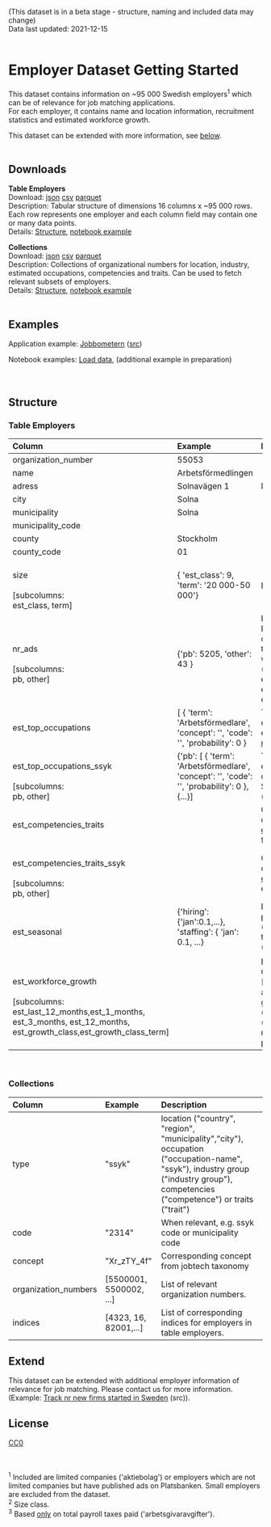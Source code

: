 (This dataset is in a beta stage - structure, naming and included data may change)  
Data last updated: 2021-12-15
<br><br>

# Employer Dataset Getting Started

This dataset contains information on ~95 000 Swedish employers<sup>1</sup> which can be of relevance for job matching applications.  
For each employer, it contains name and location information, recruitment statistics and estimated workforce growth.  

This dataset can be extended with more information, see [below](#extend).
<br><br>

## Downloads
**Table Employers**  
Download: [json](https://employer.blob.core.windows.net/data/table_employers.json.zip)  [csv](https://employer.blob.core.windows.net/data/table_employers.csv.zip)  [parquet](https://employer.blob.core.windows.net/data/table_employers.parquet)  
Description: Tabular structure of dimensions 16 columns x ~95 000 rows. Each row represents one employer and each column field may contain one or many data points.  
Details: [Structure](#structure), [notebook example](https://colab.research.google.com/drive/1x_Wxtn3V8ow3axOb6N9dZidV9bPbStF4?usp=sharing)

**Collections**  
Download: [json](https://employer.blob.core.windows.net/data/collections.json.zip) [csv](https://employer.blob.core.windows.net/data/collections.csv.zip) [parquet](https://employer.blob.core.windows.net/data/collections.parquet)  
Description: Collections of organizational numbers for location, industry, estimated occupations, competencies and traits. Can be used to fetch relevant subsets of employers.  
Details: [Structure](#structure), [notebook example](https://colab.research.google.com/drive/1x_Wxtn3V8ow3axOb6N9dZidV9bPbStF4?usp=sharing)
<br><br>
## Examples
Application example: [Jobbometern](https://test-functions-36r.pages.dev/) (<u>src</u>)

Notebook examples: [Load data](https://), (additional example in preparation)
<br><br><br>

## Structure

### Table Employers


| Column |  Example | Description |
|:-|:-|:-| 
| organization_number |55053 | 
| name | Arbetsförmedlingen | 
| adress | Solnavägen 1|  Main workplace adress.
| city  | Solna |
| municipality  | Solna |
| municipality_code  
| county | Stockholm |
| county_code | 01 |
| <br>size<br><br>[subcolumns:<br>est_class, term]| { 'est_class': 9, <br> 'term': '20 000-50 000'} | Estimated size of employer<sup>2</sup>
| <br>nr_ads<br><br>[subcolumns:<br>pb, other]| {'pb': 5205, 'other': 43 } | Nr ads from Platsbanken/[historical ads](https://jobtechdev.se/en/products/historical-jobs) dataset ('pb' dataset) and from the [joblinks](https://jobtechdev.se/en/products/ekosystem_foer_annonser) dataset ('other') which below fields use (est_top_occupations, est_top_occupations_ssyk, est_competencies_traits, est_competencies_traits_ssyk).
| est_top_occupations | [ { 'term': 'Arbetsförmedlare', 'concept': '', 'code': '', 'probability': 0 } | Top occupations (max 20) for employer from the pb dataset encoded as [occupation-names](https://jobtechdev.se/en/products/jobtech-taxonomy).
| <br>est_top_occupations_ssyk<br><br>[subcolumns:<br>pb, other] | {'pb': [ { 'term': 'Arbetsförmedlare', 'concept': '', 'code': '', 'probability': 0 }, {...}]| Top occupations (max 20) encoded as [SSYK](https://jobtechdev.se/en/products/jobtech-taxonomy) from the pb dataset ('pb') and estimated SSYK from the joblinks dataset ('other').
| est_competencies_traits | | Corresponding estimated competencies and traits [enriched](https://jobtechdev.se/en/products/jobad-enrichments) for each occupation from the pb dataset.
| <br>est_competencies_traits_ssyk<br><br>[subcolumns:<br>pb, other] | | Corresponding estimated competencies and traits [enriched](https://jobtechdev.se/en/products/jobad-enrichments) for each occupation encoded as SSYK.
| <br>est_seasonal | {'hiring': {'jan':0.1,...}, 'staffing': { 'jan': 0.1, ...} | Estimated hiring and staffing per month from the pb dataset ('hiring') and the workforce taxes paid by the employer ('staffing')
| <br>est_workforce_growth<br><br>[subcolumns:<br>est_last_12_months,est_1_months,<br>est_3_months, est_12_months,<br>est_growth_class,est_growth_class_term]  | | Estimated workforce growth<sup>3</sup>: Growth during previous year [%] ('slope_last_12-month'), and time-series predicted growth coming 1-month ('pred_months_1'), 3-months ('pred_months_3') and 12-months ('pred_months_12') periods.

<br>

### Collections

| Column | Example | Description |
|:-|:-|:-|
| type | "ssyk" | location ("country", "region", "municipality","city"), occupation ("occupation-name", "ssyk"), industry group ("industry group"), competencies ("competence") or traits ("trait")
| code | "2314" | When relevant, e.g. ssyk code or municipality code
| concept | "Xr_zTY_4f" | Corresponding concept from jobtech taxonomy
| organization_numbers| [5500001, 5500002, ...] | List of relevant organization numbers.
| indices | [4323, 16, 82001,...] | List of corresponding indices for employers in table employers.


## Extend

This dataset can be extended with additional employer information of relevance for job matching. Please contact us for more information.  
(Example: <u>Track nr new firms started in Sweden</u> (src)). 

## License
[CC0](https://creativecommons.org/publicdomain/zero/1.0/)

<br><br>
<sup>1</sup> Included are limited companies ('aktiebolag') or employers which are not limited companies but have published ads on Platsbanken. Small employers are excluded from the dataset.  
<sup>2</sup> Size class.  
<sup>3</sup> Based <u>only</u> on total payroll taxes paid ('arbetsgivaravgifter').
